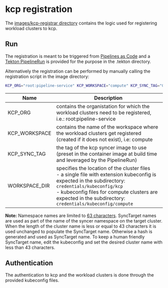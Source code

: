 # kcp registration

The [images/kcp-registrar directory](../images/kcp-registrar) contains the logic used for registering workload clusters to kcp.

## Run

The registration is meant to be triggered from [Pipelines as Code](https://pipelinesascode.com/) and a [Tekton PipelineRun](../gitops/sre/.tekton/kcp-registration.yaml) is provided for the purpose in the .tekton directory.

Alternatively the registration can be performed by manually calling the registration script in the image directory:

```bash
KCP_ORG="root:pipeline-service" KCP_WORKSPACE="compute" KCP_SYNC_TAG="0.9.1" WORKSPACE_DIR="/workspace" ./register.sh
```

| Name | Description |
|------|-------------|
| KCP_ORG | contains the organistation for which the workload clusters need to be registered, i.e.: root:pipeline-service|
| KCP_WORKSPACE | contains the name of the workspace where the workload clusters get registered (created if it does not exist), i.e: compute|
| KCP_SYNC_TAG | the tag of the kcp syncer image to use (preset in the container image at build time and leveraged by the PipelineRun)|
| WORKSPACE_DIR | specifies the location of the cluster files<br> - a single file with extension kubeconfig is expected in the subdirectory: `credentials/kubeconfig/kcp`<br> - kubeconfig files for compute clusters are expected in the subdirectory: `credentials/kubeconfig/compute`|

**Note:**
Namespace names are limited to [63 characters](https://kubernetes.io/docs/concepts/overview/working-with-objects/names/#dns-label-names). SyncTarget names are used as part of the name of the syncer namespace on the target cluster. When the length of the cluster name is less or equal to 43 characters it is used unchanged to populate the SyncTarget name. Otherwise a hash is generated and used as SyncTarget name. To keep a human friendly SyncTarget name, edit the kubeconfig and set the desired cluster name with less than 43 characters.

## Authentication

The authentication to kcp and the workload clusters is done through the provided kubeconfig files.
